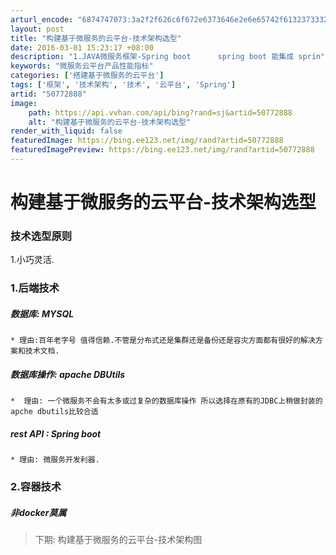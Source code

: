 ```yaml
---
arturl_encode: "6874747073:3a2f2f626c6f672e6373646e2e6e65742f6132373332303631:2f61727469636c652f64657461696c732f3530373732383838"
layout: post
title: "构建基于微服务的云平台-技术架构选型"
date: 2016-03-01 15:23:17 +08:00
description: "1.JAVA微服务框架-Spring boot      spring boot 能集成 sprin"
keywords: "微服务云平台产品性能指标"
categories: ['搭建基于微服务的云平台']
tags: ['框架', '技术架构', '技术', '云平台', 'Spring']
artid: "50772888"
image:
    path: https://api.vvhan.com/api/bing?rand=sj&artid=50772888
    alt: "构建基于微服务的云平台-技术架构选型"
render_with_liquid: false
featuredImage: https://bing.ee123.net/img/rand?artid=50772888
featuredImagePreview: https://bing.ee123.net/img/rand?artid=50772888
---
```


# 构建基于微服务的云平台-技术架构选型

### 技术选型原则

1.小巧灵活.

### 1.后端技术

##### 数据库: MYSQL

```
* 理由:百年老字号 值得信赖.不管是分布式还是集群还是备份还是容灾方面都有很好的解决方案和技术文档.

```

##### 数据库操作: apache DBUtils

```
*  理由: 一个微服务不会有太多或过复杂的数据库操作 所以选择在原有的JDBC上稍做封装的apche dbutils比较合适

```

##### rest API : Spring boot

```
* 理由: 微服务开发利器.

```

### 2.容器技术

##### 非docker莫属

> 下期: 构建基于微服务的云平台-技术架构图